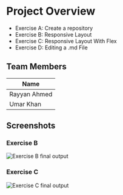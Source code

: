 # Project Overview
* Exercise A: Create a repository
* Exercise B: Responsive  Layout
* Exercise C: Responsive  Layout With Flex
* Exercise D: Editing a .md File


## Team Members
| Name         |
|--------------|
| Rayyan Ahmed |
| Umar Khan    |

## Screenshots
### Exercise B
![Exercise B final output](./ExerciseB.gif)
### Exercise C
![Exercise C final output](./ExerciseC.gif)
